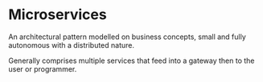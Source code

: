 # Microservices

An architectural pattern modelled on business concepts, small and fully autonomous with a distributed nature.

Generally comprises multiple services that feed into a gateway then to the user or programmer.

